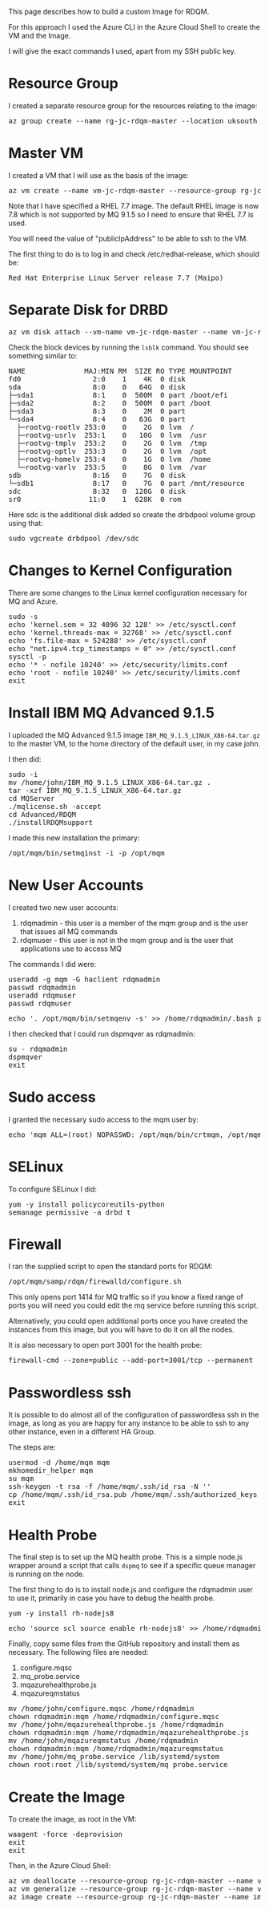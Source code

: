 This page describes how to build a custom Image for RDQM.

For this approach I used the Azure CLI in the Azure Cloud Shell to create the VM and the Image.

I will give the exact commands I used, apart from my SSH public key.

# Resource Group

I created a separate resource group for the resources relating to the image:

<pre>
az group create --name rg-jc-rdqm-master --location uksouth
</pre>

# Master VM

I created a VM that I will use as the basis of the image:

<pre>
az vm create --name vm-jc-rdqm-master --resource-group rg-jc-rdqm-master --image RedHat:RHEL:7.7:7.7.2020020415 --location uksouth --ssh-key-values "&lt;your ssh public key&gt;"
</pre>

Note that I have specified a RHEL 7.7 image. The default RHEL image is now 7.8 which is not supported by MQ 9.1.5 so I need
to ensure that RHEL 7.7 is used.

You will need the value of "publicIpAddress" to be able to ssh to the VM.

The first thing to do is to log in and check /etc/redhat-release, which should be:

<pre>
Red Hat Enterprise Linux Server release 7.7 (Maipo)
</pre>

# Separate Disk for DRBD

<pre>
az vm disk attach --vm-name vm-jc-rdqm-master --name vm-jc-rdqm-master_DrbdDisk --new --resource-group rg-jc-rdqm-master --size-gb 128
</pre>

Check the block devices by running the ```lsblk``` command. You should see something similar to:

<pre>
NAME              MAJ:MIN RM  SIZE RO TYPE MOUNTPOINT
fd0                 2:0    1    4K  0 disk 
sda                 8:0    0   64G  0 disk 
├─sda1              8:1    0  500M  0 part /boot/efi
├─sda2              8:2    0  500M  0 part /boot
├─sda3              8:3    0    2M  0 part 
└─sda4              8:4    0   63G  0 part 
  ├─rootvg-rootlv 253:0    0    2G  0 lvm  /
  ├─rootvg-usrlv  253:1    0   10G  0 lvm  /usr
  ├─rootvg-tmplv  253:2    0    2G  0 lvm  /tmp
  ├─rootvg-optlv  253:3    0    2G  0 lvm  /opt
  ├─rootvg-homelv 253:4    0    1G  0 lvm  /home
  └─rootvg-varlv  253:5    0    8G  0 lvm  /var
sdb                 8:16   0    7G  0 disk 
└─sdb1              8:17   0    7G  0 part /mnt/resource
sdc                 8:32   0  128G  0 disk 
sr0                11:0    1  628K  0 rom  
</pre>

Here sdc is the additional disk added so create the drbdpool volume group using that:

<pre>
sudo vgcreate drbdpool /dev/sdc
</pre>

# Changes to Kernel Configuration

There are some changes to the Linux kernel configuration necessary for MQ and Azure.

<pre>
sudo -s
echo 'kernel.sem = 32 4096 32 128' >> /etc/sysctl.conf
echo 'kernel.threads-max = 32768' >> /etc/sysctl.conf
echo 'fs.file-max = 524288' >> /etc/sysctl.conf
echo "net.ipv4.tcp_timestamps = 0" >> /etc/sysctl.conf
sysctl -p
echo '* - nofile 10240' >> /etc/security/limits.conf
echo 'root - nofile 10240' >> /etc/security/limits.conf
exit
</pre>

# Install IBM MQ Advanced 9.1.5

I uploaded the MQ Advanced 9.1.5 image ```IBM_MQ_9.1.5_LINUX_X86-64.tar.gz``` to the master VM,
to the home directory of the default user, in my case john.

I then did:

<pre>
sudo -i
mv /home/john/IBM_MQ_9.1.5_LINUX_X86-64.tar.gz .
tar -xzf IBM_MQ_9.1.5_LINUX_X86-64.tar.gz
cd MQServer
./mqlicense.sh -accept
cd Advanced/RDQM
./installRDQMsupport
</pre>

I made this new installation the primary:
<pre>
/opt/mqm/bin/setmqinst -i -p /opt/mqm
</pre>

# New User Accounts

I created two new user accounts:

1. rdqmadmin - this user is a member of the mqm group and is the user that issues all MQ commands
2. rdqmuser - this user is not in the mqm group and is the user that applications use to access MQ

The commands I did were:

<pre>
useradd -g mqm -G haclient rdqmadmin
passwd rdqmadmin
useradd rdqmuser
passwd rdqmuser
</pre>

<pre>
echo '. /opt/mqm/bin/setmqenv -s' >> /home/rdqmadmin/.bash_profile
</pre>

I then checked that I could run dspmqver as rdqmadmin:

<pre>
su - rdqmadmin
dspmqver
exit
</pre>

# Sudo access

I granted the necessary sudo access to the mqm user by:

<pre>
echo 'mqm ALL=(root) NOPASSWD: /opt/mqm/bin/crtmqm, /opt/mqm/bin/dltmqm, /opt/mqm/bin/rdqmadm, /opt/mqm/bin/rdqmstatus, /opt/mqm/bin/rdqmdr' > /etc/sudoers.d/mqm
</pre>

# SELinux

To configure SELinux I did:

<pre>
yum -y install policycoreutils-python
semanage permissive -a drbd_t
</pre>

# Firewall

I ran the supplied script to open the standard ports for RDQM:

<pre>
/opt/mqm/samp/rdqm/firewalld/configure.sh
</pre>

This only opens port 1414 for MQ traffic so if you know a fixed range of ports you will need you could edit the mq service before running this script.

Alternatively, you could open additional ports once you have created the instances from this image, but you will have to do it on all the nodes.

It is also necessary to open port 3001 for the health probe:

<pre>
firewall-cmd --zone=public --add-port=3001/tcp --permanent
</pre>

# Passwordless ssh

It is possible to do almost all of the configuration of passwordless ssh in the image, as long as you are happy for any instance to be able to ssh to any other instance, even in a different HA Group.

The steps are:

<pre>
usermod -d /home/mqm mqm
mkhomedir_helper mqm
su mqm
ssh-keygen -t rsa -f /home/mqm/.ssh/id_rsa -N ''
cp /home/mqm/.ssh/id_rsa.pub /home/mqm/.ssh/authorized_keys
exit
</pre>

# Health Probe

The final step is to set up the MQ health probe. This is a simple node.js wrapper around a script that calls ```dspmq``` to see if a specific queue manager is running on the node.

The first thing to do is to install node.js and configure the rdqmadmin user to use it, primarily in case you have to debug the health probe.

<pre>
yum -y install rh-nodejs8
</pre>

<pre>
echo 'source scl_source enable rh-nodejs8' >> /home/rdqmadmin/.bashrc
</pre>

Finally, copy some files from the GitHub repository and install them as necessary. The following files are needed:

1. configure.mqsc
2. mq_probe.service
3. mqazurehealthprobe.js
4. mqazureqmstatus

<pre>
mv /home/john/configure.mqsc /home/rdqmadmin
chown rdqmadmin:mqm /home/rdqmadmin/configure.mqsc
mv /home/john/mqazurehealthprobe.js /home/rdqmadmin
chown rdqmadmin:mqm /home/rdqmadmin/mqazurehealthprobe.js
mv /home/john/mqazureqmstatus /home/rdqmadmin
chown rdqmadmin:mqm /home/rdqmadmin/mqazureqmstatus
mv /home/john/mq_probe.service /lib/systemd/system
chown root:root /lib/systemd/system/mq_probe.service
</pre>

# Create the Image

To create the image, as root in the VM:

<pre>
waagent -force -deprovision
exit
exit
</pre>

Then, in the Azure Cloud Shell:

<pre>
az vm deallocate --resource-group rg-jc-rdqm-master --name vm-jc-rdqm-master
az vm generalize --resource-group rg-jc-rdqm-master --name vm-jc-rdqm-master
az image create --resource-group rg-jc-rdqm-master --name image-rdqm --source vm-jc-rdqm-master
</pre>